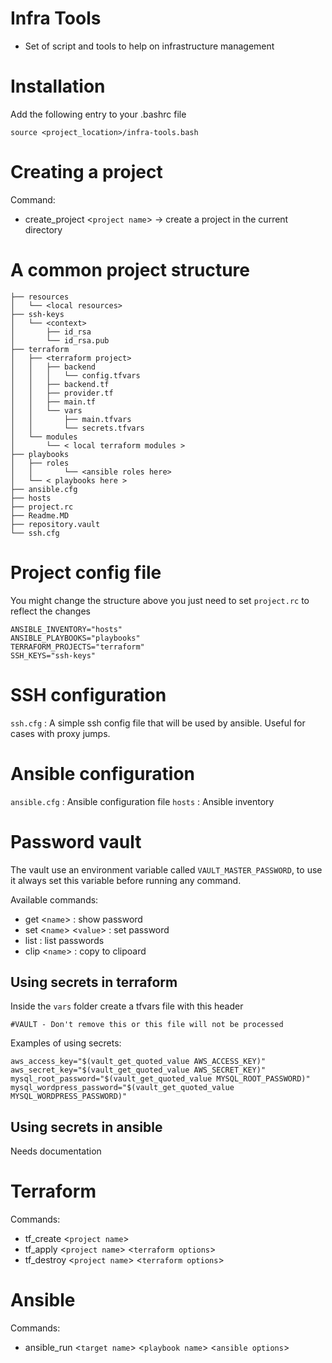 # Infra Tools

- Set of script and tools to help on infrastructure management

# Installation

Add the following entry to your .bashrc file
```
source <project_location>/infra-tools.bash
```

# Creating a project

Command:
- create_project <```project name```> -> create a project in the current directory


# A common project structure

```
├── resources 
│   └── <local resources>
├── ssh-keys
│   └── <context>
│       ├── id_rsa
│       └── id_rsa.pub
├── terraform
│   ├── <terraform project>
│   │   ├── backend
│   │   │   └── config.tfvars
│   │   ├── backend.tf
│   │   ├── provider.tf
│   │   ├── main.tf
│   │   └── vars
│   │       ├── main.tfvars
│   │       └── secrets.tfvars
│   └── modules 
│       └── < local terraform modules >
├── playbooks
│   ├── roles
│   │       └── <ansible roles here>
│   └── < playbooks here >
├── ansible.cfg
├── hosts
├── project.rc
├── Readme.MD
├── repository.vault
└── ssh.cfg
```

# Project config file 

You might change the structure above you just need to set ```project.rc``` to reflect the changes

```
ANSIBLE_INVENTORY="hosts"
ANSIBLE_PLAYBOOKS="playbooks"
TERRAFORM_PROJECTS="terraform"
SSH_KEYS="ssh-keys"
```

# SSH configuration

```ssh.cfg``` : A simple ssh config file that will be used by ansible. Useful for cases with proxy jumps.

# Ansible configuration

```ansible.cfg``` : Ansible configuration file
```hosts``` : Ansible inventory

# Password vault

The vault use an environment variable called ```VAULT_MASTER_PASSWORD```, to use it always set this variable before running any command.

Available commands:
- get <```name```> : show password
- set <```name```> <```value```> : set password
- list : list passwords
- clip <```name```> : copy to clipoard

## Using secrets in terraform

Inside the ```vars``` folder create a tfvars file with this header

```
#VAULT - Don't remove this or this file will not be processed
```

Examples of using secrets:

```
aws_access_key="$(vault_get_quoted_value AWS_ACCESS_KEY)"
aws_secret_key="$(vault_get_quoted_value AWS_SECRET_KEY)"
mysql_root_password="$(vault_get_quoted_value MYSQL_ROOT_PASSWORD)"
mysql_wordpress_password="$(vault_get_quoted_value MYSQL_WORDPRESS_PASSWORD)"
```

## Using secrets in ansible

Needs documentation

# Terraform

Commands:
- tf_create <```project name```> 
- tf_apply <```project name```> <```terraform options```>
- tf_destroy <```project name```> <```terraform options```>

# Ansible

Commands:
- ansible_run <```target name```> <```playbook name```> <```ansible options```>


